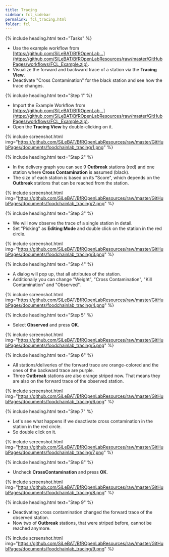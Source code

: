 ```yaml
---
title: Tracing
sidebar: fcl_sidebar
permalink: fcl_tracing.html
folder: fcl
---
```


{% include heading.html text="Tasks" %}

 * Use the example workflow from [https://github.com/SiLeBAT/BfROpenLab...](https://github.com/SiLeBAT/BfROpenLabResources/raw/master/GitHubPages/workflows/FCL_Example.zip).
 * Visualize the forward and backward trace of a station via the **Tracing View**.
 * Deactivate "Cross Contamination" for the black station and see how the trace changes.

{% include heading.html text="Step 1" %}

 * Import the Example Workflow from [https://github.com/SiLeBAT/BfROpenLab...](https://github.com/SiLeBAT/BfROpenLabResources/raw/master/GitHubPages/workflows/FCL_Example.zip).
 * Open the **Tracing View** by double-clicking on it.

{% include screenshot.html img="https://github.com/SiLeBAT/BfROpenLabResources/raw/master/GitHubPages/documents/foodchainlab_tracing/1.png" %}

{% include heading.html text="Step 2" %}

 * In the delivery graph you can see 9 **Outbreak** stations (red) and one station where **Cross Contamination** is assumed (black).
 * The size of each station is based on its "Score", which depends on the **Outbreak** stations that can be reached from the station.

{% include screenshot.html img="https://github.com/SiLeBAT/BfROpenLabResources/raw/master/GitHubPages/documents/foodchainlab_tracing/2.png" %}

{% include heading.html text="Step 3" %}

 * We will now observe the trace of a single station in detail.
 * Set "Picking" as **Editing Mode** and double click on the station in the red circle.

{% include screenshot.html img="https://github.com/SiLeBAT/BfROpenLabResources/raw/master/GitHubPages/documents/foodchainlab_tracing/3.png" %}

{% include heading.html text="Step 4" %}

 * A dialog will pop up, that all attributes of the station.
 * Additionally you can change "Weight", "Cross Contamination", "Kill Contamination" and "Observed".

{% include screenshot.html img="https://github.com/SiLeBAT/BfROpenLabResources/raw/master/GitHubPages/documents/foodchainlab_tracing/4.png" %}

{% include heading.html text="Step 5" %}

 * Select **Observed** and press **OK**.

{% include screenshot.html img="https://github.com/SiLeBAT/BfROpenLabResources/raw/master/GitHubPages/documents/foodchainlab_tracing/5.png" %}

{% include heading.html text="Step 6" %}

 * All stations/deliveries of the forward trace are orange-colored and the ones of the backward trace are purple.
 * Three **Outbreak** stations are also orange striped now. That means they are also on the forward trace of the observed station.

{% include screenshot.html img="https://github.com/SiLeBAT/BfROpenLabResources/raw/master/GitHubPages/documents/foodchainlab_tracing/6.png" %}

{% include heading.html text="Step 7" %}

 * Let's see what happens if we deactivate cross contamination in the station in the red circle.
 * So double click on it.

{% include screenshot.html img="https://github.com/SiLeBAT/BfROpenLabResources/raw/master/GitHubPages/documents/foodchainlab_tracing/7.png" %}

{% include heading.html text="Step 8" %}

 * Uncheck **CrossContamination** and press **OK**.

{% include screenshot.html img="https://github.com/SiLeBAT/BfROpenLabResources/raw/master/GitHubPages/documents/foodchainlab_tracing/8.png" %}

{% include heading.html text="Step 9" %}

 * Deactivating cross contamination changed the forward trace of the observed station.
 * Now two of **Outbreak** stations, that were striped before, cannot be reached anymore.

{% include screenshot.html img="https://github.com/SiLeBAT/BfROpenLabResources/raw/master/GitHubPages/documents/foodchainlab_tracing/9.png" %}
